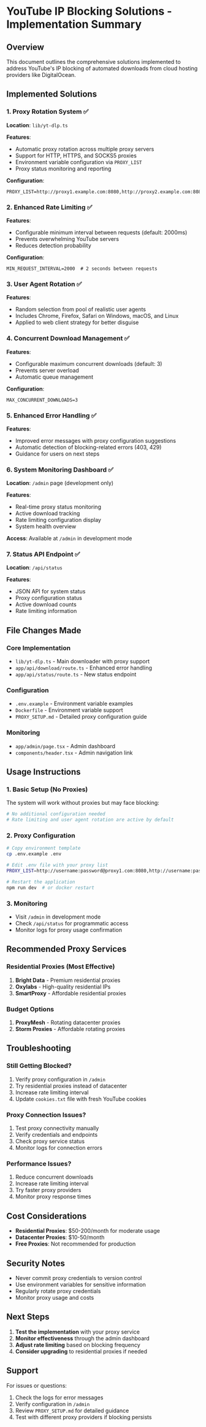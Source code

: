 # YouTube IP Blocking Solutions - Implementation Summary

## Overview

This document outlines the comprehensive solutions implemented to address YouTube's IP blocking of automated downloads from cloud hosting providers like DigitalOcean.

## Implemented Solutions

### 1. Proxy Rotation System ✅

**Location**: `lib/yt-dlp.ts`

**Features**:
- Automatic proxy rotation across multiple proxy servers
- Support for HTTP, HTTPS, and SOCKS5 proxies
- Environment variable configuration via `PROXY_LIST`
- Proxy status monitoring and reporting

**Configuration**:
```env
PROXY_LIST=http://proxy1.example.com:8080,http://proxy2.example.com:8080,socks5://proxy3.example.com:1080
```

### 2. Enhanced Rate Limiting ✅

**Features**:
- Configurable minimum interval between requests (default: 2000ms)
- Prevents overwhelming YouTube servers
- Reduces detection probability

**Configuration**:
```env
MIN_REQUEST_INTERVAL=2000  # 2 seconds between requests
```

### 3. User Agent Rotation ✅

**Features**:
- Random selection from pool of realistic user agents
- Includes Chrome, Firefox, Safari on Windows, macOS, and Linux
- Applied to web client strategy for better disguise

### 4. Concurrent Download Management ✅

**Features**:
- Configurable maximum concurrent downloads (default: 3)
- Prevents server overload
- Automatic queue management

**Configuration**:
```env
MAX_CONCURRENT_DOWNLOADS=3
```

### 5. Enhanced Error Handling ✅

**Features**:
- Improved error messages with proxy configuration suggestions
- Automatic detection of blocking-related errors (403, 429)
- Guidance for users on next steps

### 6. System Monitoring Dashboard ✅

**Location**: `/admin` page (development only)

**Features**:
- Real-time proxy status monitoring
- Active download tracking
- Rate limiting configuration display
- System health overview

**Access**: Available at `/admin` in development mode

### 7. Status API Endpoint ✅

**Location**: `/api/status`

**Features**:
- JSON API for system status
- Proxy configuration status
- Active download counts
- Rate limiting information

## File Changes Made

### Core Implementation
- `lib/yt-dlp.ts` - Main downloader with proxy support
- `app/api/download/route.ts` - Enhanced error handling
- `app/api/status/route.ts` - New status endpoint

### Configuration
- `.env.example` - Environment variable examples
- `Dockerfile` - Environment variable support
- `PROXY_SETUP.md` - Detailed proxy configuration guide

### Monitoring
- `app/admin/page.tsx` - Admin dashboard
- `components/header.tsx` - Admin navigation link

## Usage Instructions

### 1. Basic Setup (No Proxies)
The system will work without proxies but may face blocking:
```bash
# No additional configuration needed
# Rate limiting and user agent rotation are active by default
```

### 2. Proxy Configuration
```bash
# Copy environment template
cp .env.example .env

# Edit .env file with your proxy list
PROXY_LIST=http://username:password@proxy1.com:8080,http://username:password@proxy2.com:8080

# Restart the application
npm run dev  # or docker restart
```

### 3. Monitoring
- Visit `/admin` in development mode
- Check `/api/status` for programmatic access
- Monitor logs for proxy usage confirmation

## Recommended Proxy Services

### Residential Proxies (Most Effective)
1. **Bright Data** - Premium residential proxies
2. **Oxylabs** - High-quality residential IPs  
3. **SmartProxy** - Affordable residential proxies

### Budget Options
1. **ProxyMesh** - Rotating datacenter proxies
2. **Storm Proxies** - Affordable rotating proxies

## Troubleshooting

### Still Getting Blocked?
1. Verify proxy configuration in `/admin`
2. Try residential proxies instead of datacenter
3. Increase rate limiting interval
4. Update `cookies.txt` file with fresh YouTube cookies

### Proxy Connection Issues?
1. Test proxy connectivity manually
2. Verify credentials and endpoints
3. Check proxy service status
4. Monitor logs for connection errors

### Performance Issues?
1. Reduce concurrent downloads
2. Increase rate limiting interval
3. Try faster proxy providers
4. Monitor proxy response times

## Cost Considerations

- **Residential Proxies**: $50-200/month for moderate usage
- **Datacenter Proxies**: $10-50/month  
- **Free Proxies**: Not recommended for production

## Security Notes

- Never commit proxy credentials to version control
- Use environment variables for sensitive information
- Regularly rotate proxy credentials
- Monitor proxy usage and costs

## Next Steps

1. **Test the implementation** with your proxy service
2. **Monitor effectiveness** through the admin dashboard
3. **Adjust rate limiting** based on blocking frequency
4. **Consider upgrading** to residential proxies if needed

## Support

For issues or questions:
1. Check the logs for error messages
2. Verify configuration in `/admin`
3. Review `PROXY_SETUP.md` for detailed guidance
4. Test with different proxy providers if blocking persists
